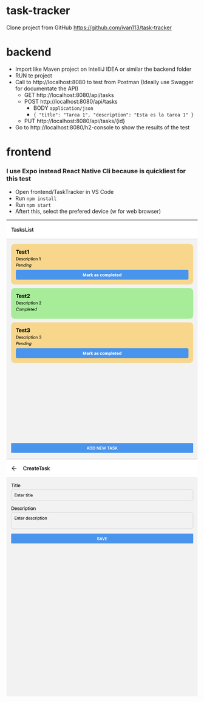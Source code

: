 # task-tracker

Clone project from GitHub https://github.com/ivan113/task-tracker

# backend

- Import like Maven project on IntelliJ IDEA or similar the backend folder
- RUN te project
- Call to http://localhost:8080 to test from Postman (Ideally use Swagger for documentate the API)
  - GET http://localhost:8080/api/tasks
  - POST http://localhost:8080/api/tasks
    - BODY `application/json`
    - `{
"title": "Tarea 1",
"description": "Esta es la tarea 1"
}`
  - PUT http://localhost:8080/api/tasks/{id}
- Go to http://localhost:8080/h2-console to show the results of the test

# frontend

### I use Expo instead React Native Cli because is quickliest for this test

- Open frontend/TaskTracker in VS Code
- Run `npm install`
- Run `npm start`
- Aftert this, select the prefered device (w for web browser)

![App Screenshot](./img1.png)
![App Screenshot](./img2.png)
